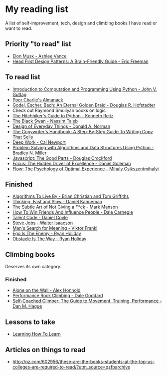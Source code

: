 # My reading list
A list of self-improvement, tech, design and climbing books I have read or want to read.

## Priority "to read" list
- [Elon Musk - Ashlee Vance](https://www.amazon.com/Elon-Musk-SpaceX-Fantastic-Future-ebook/dp/B00KVI76ZS/ref=sr_1_1?s=books&ie=UTF8&qid=1480650853&sr=1-1&keywords=elon+musk)
- [Head First Design Patterns: A Brain-Friendly Guide - Eric Freeman](https://www.amazon.com/gp/product/0596007124/ref=as_li_qf_sp_asin_il_tl?ie=UTF8&tag=farenda-20&camp=1789&creative=9325&linkCode=as2&creativeASIN=0596007124&linkId=92778db451fcc7856872d6d562e82549)

## To read list
- [Introduction to Computation and Programming Using Python - John V. Guttag](https://www.amazon.com/Introduction-Computation-Programming-Using-Python-ebook/dp/B01K6F2236/ref=sr_1_1?s=digital-text&ie=UTF8&qid=1484724298&sr=1-1)
- [Poor Charlie's Almanack](https://www.amazon.com/Poor-Charlies-Almanack-Charles-Expanded/dp/1578645018)
- [Godel, Escher, Bach: An Eternal Golden Braid - Douglas R. Hofstadter](https://www.amazon.com/dp/0394745027)
- Check out Raymond Smullyan books on logic 
- [The Hitchhiker's Guide to Python - Kenneth Reitz](https://www.amazon.com/Hitchhikers-Guide-Python-Practices-Development/dp/1491933178/ref=as_li_ss_tl?ie=UTF8&qid=1474504817&sr=8-1&keywords=the+hitchhiker%27s+guide+to+python&linkCode=sl1&tag=bookforkind-20&linkId=61f709db08f6c3016ed5390b215938ad)
- [The Black Swan - Nassim Taleb](https://www.amazon.com/Black-Swan-Improbable-Fragility-Incerto-ebook/dp/B00139XTG4/ref=sr_1_1?s=books&ie=UTF8&qid=1485608350&sr=1-1&keywords=black+swan)
- [Design of Everyday Things - Donald A. Norman](https://www.amazon.com/Design-Everyday-Things-Donald-Norman/dp/1452654123)
- [The Copywriter's Handbook: A Step-By-Step Guide To Writing Copy That Sells](https://www.amazon.com/Copywriters-Handbook-Step-Step-Writing-ebook/dp/B003JH8MHO/ref=tmm_kin_swatch_0?_encoding=UTF8&qid=&sr=)
- [Deep Work - Cal Newport](https://www.amazon.com/Deep-Work-Focused-Success-Distracted/dp/1455586692)
- [Problem Solving with Algorithms and Data Structures Using Python - Bradley N. Miller](https://www.amazon.com/Problem-Solving-Algorithms-Structures-Python/dp/1590280539)
- [Javascript: The Good Parts - Douglas Crockford](https://www.amazon.com/JavaScript-Good-Parts-Douglas-Crockford/dp/0596517742)
- [Focus: The Hidden Driver of Excellence - Daniel Goleman](https://www.amazon.com/Focus-Hidden-Excellence-Daniel-Goleman-ebook/dp/B00BATG220)
- [Flow: The Psychology of Optimal Experience - Mihaly Csikszentmihalyi](https://www.amazon.com/s/ref=nb_sb_ss_i_1_11?url=search-alias%3Ddigital-text&field-keywords=flow+mihaly+csikszentmihalyi&sprefix=flow+mihaly%2Cdigital-text%2C417&crid=315SFKWY6DGRI)

## Finished
- [Algorithms To Live By - Brian Christian and Tom Griffiths](https://www.amazon.com/Algorithms-Live-Computer-Science-Decisions/dp/1480560367)
- [Thinking, Fast and Slow - Daniel Kahneman](https://www.amazon.com/Thinking-Fast-Slow-Daniel-Kahneman-ebook/dp/B00555X8OA/ref=tmm_kin_swatch_0?_encoding=UTF8&qid=&sr=)
- [The Subtle Art of Not Giving a F*ck - Mark Manson](https://www.amazon.com/Subtle-Art-Not-Giving-Counterintuitive/dp/0062457713)
- [How To Win Friends And Influence People - Dale Carnegie](https://www.amazon.com/How-Win-Friends-Influence-People/dp/0671027034)
- [Talent Code - Daniel Coyle](https://www.amazon.com/Talent-Code-Greatness-Born-Grown-ebook/dp/B0026OR1UK/ref=sr_1_1?s=digital-text&ie=UTF8&qid=1480652637&sr=1-1&keywords=talent+code)
- [Steve Jobs - Walter Isaacson](https://www.amazon.com/Steve-Jobs-Walter-Isaacson/dp/1451648537)
- [Man's Search for Meaning - Viktor Frankl](https://www.amazon.com/Mans-Search-Meaning-Viktor-Frankl/dp/080701429X)
- [Ego Is The Enemy - Ryan Holiday](https://www.amazon.com/Ego-Enemy-Master-Greatest-Opponent-ebook/dp/B01AWUTMB0/ref=sr_1_1?s=books&ie=UTF8&qid=1480650510&sr=1-1&keywords=ego+is+the+enemy)
- [Obstacle Is The Way - Ryan Holiday](https://www.amazon.com/Obstacle-Way-Ancient-Adversity-Advantage-ebook/dp/B00IX49OS4/ref=pd_sbs_351_1?_encoding=UTF8&pd_rd_i=B00IX49OS4&pd_rd_r=5SHVWRYGCZKJ3FFDKD47&pd_rd_w=SoaC5&pd_rd_wg=kHRWh&psc=1&refRID=5SHVWRYGCZKJ3FFDKD47)

## Climbing books 

Deserves its own category.

### Finished

- [Alone on the Wall - Alex Honnold](https://www.amazon.com/Alone-Wall-Alex-Honnold/dp/0393247627)
- [Performance Rock Climbing - Dale Goddard](https://www.amazon.com/Performance-Rock-Climbing-Dale-Goddard-ebook/dp/B004L62I36/ref=sr_1_1?s=books&ie=UTF8&qid=1480652146&sr=1-1&keywords=performance+rock+climbing)
- [Self-Coached Climber: The Guide to Movement, Training, Performance - Dan M. Hague](https://www.amazon.com/Self-Coached-Climber-Movement-Training-Performance-ebook/dp/B004BJ1MPS/ref=pd_sim_351_3?_encoding=UTF8&pd_rd_i=B004BJ1MPS&pd_rd_r=A5ND3V538S4KGNDKZ0AX&pd_rd_w=ekJVg&pd_rd_wg=pBhZe&psc=1&refRID=A5ND3V538S4KGNDKZ0AX)

## Lessons to take

- [Learning How To Learn](https://www.coursera.org/learn/learning-how-to-learn)

## Articles on things to read
- http://qz.com/602956/these-are-the-books-students-at-the-top-us-colleges-are-required-to-read/?utm_source=qzfbarchive
